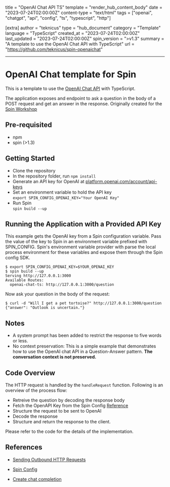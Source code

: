 title = "OpenAI Chat API TS"
template = "render_hub_content_body"
date = "2023-07-24T02:00:00Z"
content-type = "text/html"
tags = ["openai", "chatgpt", "api", "config", "ts", "typescript", "http"]

[extra]
author = "teknicus"
type = "hub_document"
category = "Template"
language = "TypeScript"
created_at = "2023-07-24T02:00:00Z"
last_updated = "2023-07-24T02:00:00Z"
spin_version = ">v1.3"
summary =  "A template to use the OpenAI Chat API with TypeScript"
url = "https://github.com/teknicus/spin-openaichat"

---

# OpenAI Chat template for Spin

This is a template to use the [OpenAI Chat API](https://platform.openai.com/docs/api-reference/chat/create) with TypeScript.

The application exposes and endpoint to ask a question in the body of a POST request and get an answer in the response. Originally created for the [Spin Workshop](https://github.com/fermyon/workshops/blob/main/spin/02b-json-api-openai.md)

## Pre-requisited
- npm
- spin (>1.3)

## Getting Started

- Clone the repository
- In the repository folder, run `npm install`
- Generate an API key for OpenAI at [platform.openai.com/account/api-keys](https://platform.openai.com/account/api-keys) 
- Set an environment variable to hold the API key <br> 
`export SPIN_CONFIG_OPENAI_KEY="Your OpenAI Key"`
- Run Spin <br>
`spin build --up`  



## Running the Application with a Provided API Key
This example gets the OpenAI key from a Spin configuration variable. Pass the value of the key to Spin in an environment variable prefixed with SPIN_CONFIG. Spin's environment variable provider with parse the local process environment for these variables and expose them through the Spin config SDK.

```
$ export SPIN_CONFIG_OPENAI_KEY=$YOUR_OPENAI_KEY 
$ spin build --up
Serving http://127.0.0.1:3000
Available Routes:
  openai-chat-ts: http://127.0.0.1:3000/question
```

Now ask your question in the body of the request:

```
$ curl -d "Will I get a pet tortoise?" http://127.0.0.1:3000/question
{"answer": "Outlook is uncertain."}
```

## Notes
- A system prompt has been added to restrict the response to five words or less.
- No context preservation: This is a simple example that demonstrates how to use the OpenAI chat API in a Question-Answer pattern. <b>The conversation context is not preserved.</b>



## Code Overview

The HTTP request is handled by the `handleRequest` function. Following is an overview of the process flow:

- Retreive the question by decoding the response body
- Fetch the OpenAPI Key from the Spin Config [Reference](https://developer.fermyon.com/spin/dynamic-configuration#custom-config-providers)
- Structure the request to be sent to OpenAI 
- Decode the response
- Structure and return the response to the client.

Please refer to the code for the details of the implementation.

## References

- [Sending Outbound HTTP Requests](https://developer.fermyon.com/spin/javascript-components#sending-outbound-http-requests)

- [Spin Config](https://developer.fermyon.com/spin/dynamic-configuration#custom-config-providers)

- [Create chat completion](https://platform.openai.com/docs/api-reference/chat/create)